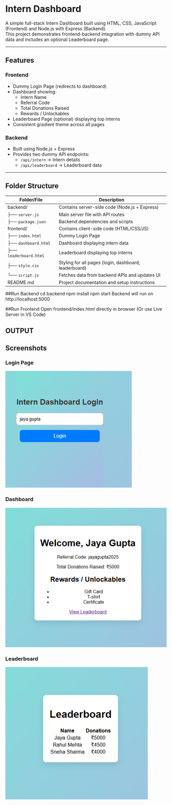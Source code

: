# Intern Dashboard

A simple full-stack Intern Dashboard built using HTML, CSS, JavaScript (Frontend) and Node.js with Express (Backend).  
This project demonstrates frontend-backend integration with dummy API data and includes an optional Leaderboard page.

---

## Features

### Frontend
- Dummy Login Page (redirects to dashboard)
- Dashboard showing:
  - Intern Name
  - Referral Code
  - Total Donations Raised
  - Rewards / Unlockables
- Leaderboard Page (optional) displaying top interns
- Consistent gradient theme across all pages

### Backend
- Built using Node.js + Express
- Provides two dummy API endpoints:
  - `/api/intern` → Intern details
  - `/api/leaderboard` → Leaderboard data

---
## Folder Structure
| Folder/File            | Description                                           |
| ---------------------- | ----------------------------------------------------- |
|   backend/             | Contains server-side code (Node.js + Express)         |
| ├── `server.js`        | Main server file with API routes                      |
| ├── `package.json`     | Backend dependencies and scripts                      |
|   frontend/            | Contains client-side code (HTML/CSS/JS)               |
| ├── `index.html`       | Dummy Login Page                                      |
| ├── `dashboard.html`   | Dashboard displaying intern data                      |
| ├── `leaderboard.html` | Leaderboard displaying top interns                    |
| ├── `style.css`        | Styling for all pages (login, dashboard, leaderboard) |
| └── `script.js`        | Fetches data from backend APIs and updates UI         |
|      README.md         | Project documentation and setup instructions          |


##Run Backend
cd backend
npm install
npm start
Backend will run on http://localhost:5000

##Run Frontend
Open frontend/index.html directly in browser
(Or use Live Server in VS Code)

##  OUTPUT

## Screenshots

### Login Page
![Login Page](screenshots/login.png)

### Dashboard
![Dashboard Page](screenshots/dashboard.png)

### Leaderboard
![Leaderboard Page](screenshots/leaderboard.png)

